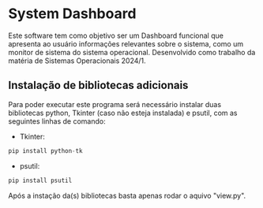 # System Dashboard

Este software tem como objetivo ser um Dashboard funcional que apresenta ao usuário informações relevantes sobre o sistema, como um monitor de sistema do sistema operacional. Desenvolvido como trabalho da matéria de Sistemas Operacionais 2024/1.

## Instalação de bibliotecas adicionais

Para poder executar este programa será necessário instalar duas bibliotecas python, Tkinter (caso não esteja instalada) e psutil, com as seguintes linhas de comando:
- Tkinter:
~~~Python
pip install python-tk
~~~

- psutil:
~~~Python
pip install psutil
~~~

Após a instação da(s) bibliotecas basta apenas rodar o aquivo "view.py".